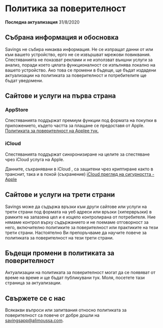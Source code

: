 # Политика за поверителност

**Последна актуализация**
31/8/2020

## Събрана информация и обосновка

Savings не събира никаква информация. Не се изпращат данни от или към вашето устройство, ерго не се извършват мрежови повиквания. Спестяванията не показват реклами и не използват външни услуги за анализ, поради което цялата функционалност се изпълнява локално на вашето устройство. Ако това се промени в бъдеще, ще бъдат издадени актуализации на политиката за поверителност и потребителите ще бъдат уведомени.

## Сайтове и услуги на първа страна

### AppStore

Спестяванията поддържат премиум функции под формата на покупки в приложението, където частта за плащане се предоставя от Apple.
[Политиката за поверителност на Appleе тук.](https://www.apple.com/legal/privacy/en-ww/)

### iCloud

Спестяванията поддържат синхронизиране на целите за спестяване чрез iCloud услуга на Apple.

Данните, съхранявани в iCloud , са защитени чрез криптиране както в транснит, така и в покой (съхранение)
[iCloud преглед на сигурността - Apple](https://support.apple.com/en-us/HT202303)

## Сайтове и услуги на трети страни

Savings може да съдържа връзки към други сайтове или услуги на трети страни под формата на уеб адреси или връзки (хипервръзки) в рамките на запазена цел и е изцяло контролирана от потребителя. Ние нямаме контрол върху съдържанието и не поемаме отговорност за него, включително политиките за поверителност или практиките на тези трети страни. Настоятелно Ви препоръчваме да научите повече за политиката за поверителност на тези трети страни.

## Бъдещи промени в политиката за поверителност

Актуализации на политиката за поверителност могат да се появяват от време на време и ще бъдат публикувани тук. Моля, посетете тази страница за актуализации.

## Свържете се с нас

Всякакви въпроси или запитвания относно политиката за поверителност са повече от добре дошли на 
[savingsapp@alimoussa.com](mailto:savingsapp@alimoussa.com).